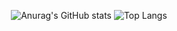 <div align = "center" style = "text-align:center"> 
  
  ![Anurag's GitHub stats](https://github-readme-stats.vercel.app/api?username=hyein&show_icons=true&theme=graywhite)
  ![Top Langs](https://github-readme-stats.vercel.app/api/top-langs/?username=hy31n&layout=compact&theme=graywhite)
  
</div>
